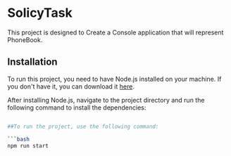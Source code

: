 # SolicyTask

This project is designed to Create a Console application that will represent PhoneBook.

## Installation

To run this project, you need to have Node.js installed on your machine. If you don't have it, you can download it [here](https://nodejs.org/en/download/).

After installing Node.js, navigate to the project directory and run the following command to install the dependencies:

```bash npm install

##To run the project, use the following command:

```bash
npm run start

